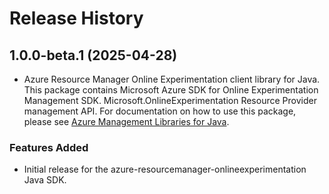 # Release History

## 1.0.0-beta.1 (2025-04-28)

- Azure Resource Manager Online Experimentation client library for Java. This package contains Microsoft Azure SDK for Online Experimentation Management SDK. Microsoft.OnlineExperimentation Resource Provider management API. For documentation on how to use this package, please see [Azure Management Libraries for Java](https://aka.ms/azsdk/java/mgmt).
### Features Added

- Initial release for the azure-resourcemanager-onlineexperimentation Java SDK.
